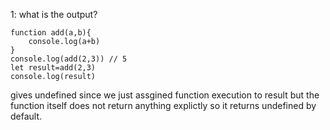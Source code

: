 1: what is the output?
```
function add(a,b){
    console.log(a+b)
}
console.log(add(2,3)) // 5
let result=add(2,3)
console.log(result)
```
 gives undefined since we just assgined function execution to result but the function itself does not return anything explictly so it returns undefined by default.

